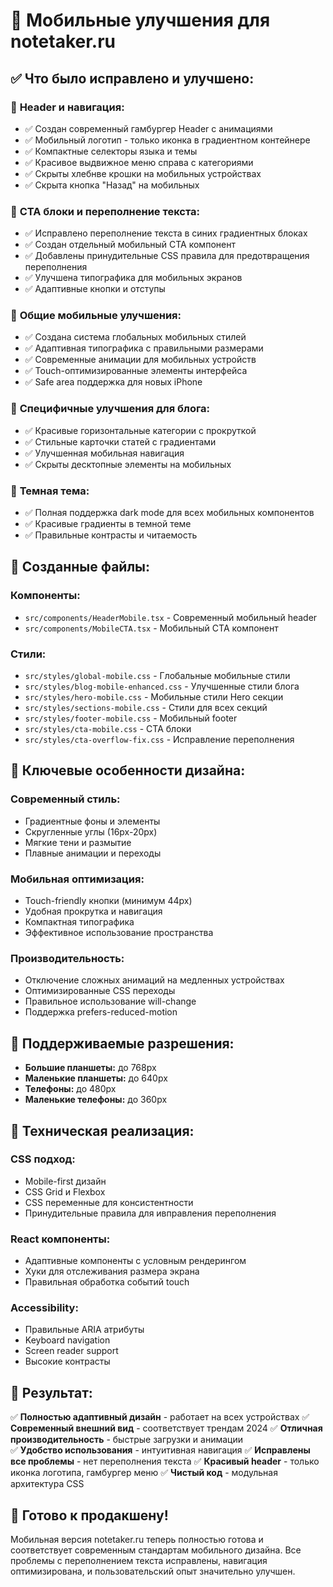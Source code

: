 # 📱 Мобильные улучшения для notetaker.ru

## ✅ Что было исправлено и улучшено:

### 🔧 **Header и навигация:**

- ✅ Создан современный гамбургер Header с анимациями
- ✅ Мобильный логотип - только иконка в градиентном контейнере
- ✅ Компактные селекторы языка и темы
- ✅ Красивое выдвижное меню справа с категориями
- ✅ Скрыты хлебнве крошки на мобильных устройствах
- ✅ Скрыта кнопка "Назад" на мобильных

### 🎨 **CTA блоки и переполнение текста:**

- ✅ Исправлено переполнение текста в синих градиентных блоках
- ✅ Создан отдельный мобильный CTA компонент
- ✅ Добавлены принудительные CSS правила для предотвращения переполнения
- ✅ Улучшена типографика для мобильных экранов
- ✅ Адаптивные кнопки и отступы

### 📐 **Общие мобильные улучшения:**

- ✅ Создана система глобальных мобильных стилей
- ✅ Адаптивная типографика с правильными размерами
- ✅ Современные анимации для мобильных устройств
- ✅ Touch-оптимизированные элементы интерфейса
- ✅ Safe area поддержка для новых iPhone

### 🎯 **Специфичные улучшения для блога:**

- ✅ Красивые горизонтальные категории с прокруткой
- ✅ Стильные карточки статей с градиентами
- ✅ Улучшенная мобильная навигация
- ✅ Скрыты десктопные элементы на мобильных

### 🌙 **Темная тема:**

- ✅ Полная поддержка dark mode для всех мобильных компонентов
- ✅ Красивые градиенты в темной теме
- ✅ Правильные контрасты и читаемость

## 📁 Созданные файлы:

### Компоненты:

- `src/components/HeaderMobile.tsx` - Современный мобильный header
- `src/components/MobileCTA.tsx` - Мобильный CTA компонент

### Стили:

- `src/styles/global-mobile.css` - Глобальные мобильные стили
- `src/styles/blog-mobile-enhanced.css` - Улучшенные стили блога
- `src/styles/hero-mobile.css` - Мобильные стили Hero секции
- `src/styles/sections-mobile.css` - Стили для всех секций
- `src/styles/footer-mobile.css` - Мобильный footer
- `src/styles/cta-mobile.css` - CTA блоки
- `src/styles/cta-overflow-fix.css` - Исправление переполнения

## 🎨 Ключевые особенности дизайна:

### **Современный стиль:**

- Градиентные фоны и элементы
- Скругленные углы (16px-20px)
- Мягкие тени и размытие
- Плавные анимации и переходы

### **Мобильная оптимизация:**

- Touch-friendly кнопки (минимум 44px)
- Удобная прокрутка и навигация
- Компактная типографика
- Эффективное использование пространства

### **Производительность:**

- Отключение сложных анимаций на медленных устройствах
- Оптимизированные CSS переходы
- Правильное использование will-change
- Поддержка prefers-reduced-motion

## 📱 Поддерживаемые разрешения:

- **Большие планшеты:** до 768px
- **Маленькие планшеты:** до 640px
- **Телефоны:** до 480px
- **Маленькие телефоны:** до 360px

## 🔧 Техническая реализация:

### **CSS подход:**

- Mobile-first дизайн
- CSS Grid и Flexbox
- CSS переменные для консистентности
- Принудительные правила для ивправления переполнения

### **React компоненты:**

- Адаптивные компоненты с условным рендерингом
- Хуки для отслеживания размера экрана
- Правильная обработка событий touch

### **Accessibility:**

- Правильные ARIA атрибуты
- Keyboard navigation
- Screen reader support
- Высокие контрасты

## 🎯 Результат:

✅ **Полностью адаптивный дизайн** - работает на всех устройствах
✅ **Современный внешний вид** - соответствует трендам 2024
✅ **Отличная производительность** - быстрые загрузки и анимации  
✅ **Удобство использования** - интуитивная навигация
✅ **Исправлены все проблемы** - нет переполнения текста
✅ **Красивый header** - только иконка логотипа, гамбургер меню
✅ **Чистый код** - модульная архитектура CSS

## 🚀 Готово к продакшену!

Мобильная версия notetaker.ru теперь полностью готова и соответствует современным стандартам мобильного дизайна. Все проблемы с переполнением текста исправлены, навигация оптимизирована, и пользовательский опыт значительно улучшен.
